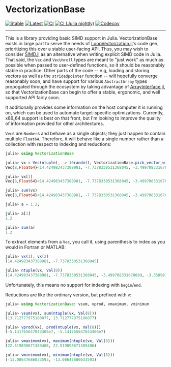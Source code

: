 # VectorizationBase

[![Stable](https://img.shields.io/badge/docs-stable-blue.svg)](https://chriselrod.github.io/VectorizationBase.jl/stable)
[![Latest](https://img.shields.io/badge/docs-latest-blue.svg)](https://chriselrod.github.io/VectorizationBase.jl/latest)
[![CI](https://github.com/chriselrod/VectorizationBase.jl/workflows/CI/badge.svg)](https://github.com/chriselrod/VectorizationBase.jl/actions?query=workflow%3ACI)
[![CI (Julia nightly)](https://github.com/chriselrod/VectorizationBase.jl/workflows/CI%20(Julia%20nightly)/badge.svg)](https://github.com/chriselrod/VectorizationBase.jl/actions?query=workflow%3A%22CI+%28Julia+nightly%29%22)
[![Codecov](https://codecov.io/gh/chriselrod/VectorizationBase.jl/branch/master/graph/badge.svg)](https://codecov.io/gh/chriselrod/VectorizationBase.jl)

---

This is a library providing basic SIMD support in Julia. VectorizationBase exists in large part to serve the needs of [LoopVectorization.jl](https://github.com/chriselrod/LoopVectorization.jl)'s code gen, prioritizing this over a stable user-facing API. Thus, you may wish to consider [SIMD.jl](https://github.com/eschnett/SIMD.jl) as an alternative when writing explicit SIMD code in Julia. That said, the `Vec` and `VecUnroll` types are meant to "just work" as much as possible when passed to user-defined functions, so it should be reasonably stable in practice. Other parts of the code -- e.g, loading and storing vectors as well as the `stridedpointer` function -- will hopefully converge reasonably soon, and have support for various `AbstractArray` types propogated through the ecosystem by taking advantage of [ArrayInterface.jl](https://github.com/SciML/ArrayInterface.jl), so that VectorizationBase can begin to offer a stable, ergonomic, and well supported API fairly soon.

It additionally provides some information on the host computer it is running on, which can be used to automate target-specific optimizations. Currently, x86_64 support is best on that front, but I'm looking to improve the quality of information provided for other architectures.

`Vec`s are `Number`s and behave as a single objects; they just happen to contain multiple `Float64`. Therefore, it will behave like a single number rather than a collection with respect to indexing and reductions:
```julia
julia> using VectorizationBase

julia> vx = Vec(ntuple(_ -> 10randn(), VectorizationBase.pick_vector_width_val(Float64))...)
Vec{8,Float64}<14.424983437388981, -7.7378330531368045, -3.499708331670689, -3.358981392002452, 22.519898671389406, -13.08647686033593, 13.96943264299162, -9.518537139443254>

julia> vx[1]
Vec{8,Float64}<14.424983437388981, -7.7378330531368045, -3.499708331670689, -3.358981392002452, 22.519898671389406, -13.08647686033593, 13.96943264299162, -9.518537139443254>

julia> sum(vx)
Vec{8,Float64}<14.424983437388981, -7.7378330531368045, -3.499708331670689, -3.358981392002452, 22.519898671389406, -13.08647686033593, 13.96943264299162, -9.518537139443254>

julia> a = 1.2;

julia> a[1]
1.2

julia> sum(a)
1.2
```

To extract elements from a `Vec`, you call it, using parenthesis to index as you would in Fortran or MATLAB:
```julia
julia> vx(1), vx(2)
(14.424983437388981, -7.7378330531368045)

julia> ntuple(vx, Val(8))
(14.424983437388981, -7.7378330531368045, -3.499708331670689, -3.358981392002452, 22.519898671389406, -13.08647686033593, 13.96943264299162, -9.518537139443254)
```
Unfortunately, this means no support for indexing with `begin`/`end`.


Reductions are like the ordinary version, but prefixed with `v`:
```julia
julia> using VectorizationBase: vsum, vprod, vmaximum, vminimum

julia> vsum(vx), sum(ntuple(vx, Val(8)))
(13.712777975180877, 13.712777975180877)

julia> vprod(vx), prod(ntuple(vx, Val(8)))
(-5.141765647043406e7, -5.141765647043406e7)

julia> vmaximum(vx), maximum(ntuple(vx, Val(8)))
(22.519898671389406, 22.519898671389406)

julia> vminimum(vx), minimum(ntuple(vx, Val(8)))
(-13.08647686033593, -13.08647686033593)
```




